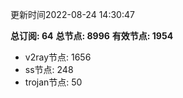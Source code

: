 更新时间2022-08-24 14:30:47

**总订阅: 64**
**总节点: 8996**
**有效节点: 1954**
- v2ray节点: 1656
- ss节点: 248
- trojan节点: 50
